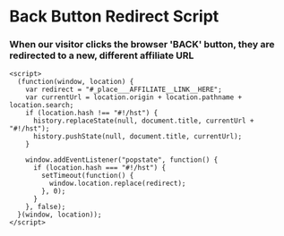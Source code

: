 # Back Button Redirect Script
### When our visitor clicks the browser 'BACK' button, they are redirected to a new, different affiliate URL

```
<script>
  (function(window, location) {
    var redirect = "#_place___AFFILIATE__LINK__HERE";
    var currentUrl = location.origin + location.pathname + location.search;
    if (location.hash !== "#!/hst") {
      history.replaceState(null, document.title, currentUrl + "#!/hst");
      history.pushState(null, document.title, currentUrl);
    }

    window.addEventListener("popstate", function() {
      if (location.hash === "#!/hst") {
        setTimeout(function() {
          window.location.replace(redirect);
        }, 0);
      }
    }, false);
  }(window, location));
</script>

```
